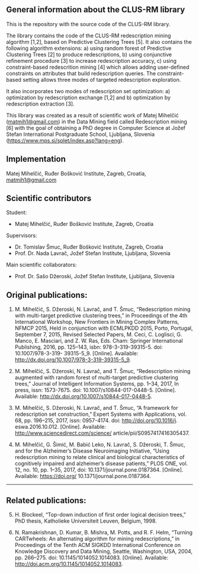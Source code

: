 General information about the CLUS-RM library
------------------------------------------------

This is the repository with the source code of the CLUS-RM library. 

The library contains the code of the CLUS-RM redescription mining algorithm [1,2], based on Predictive Clustering Trees [5]. It also contains the following algorithm extensions: a) using random forest of Predictive Clustering Trees [2] to produce redescriptions, b) using conjunctive refinement procedure [3] to increase redescription accuracy, c) using constraint-based redescrition mining [4] which allows adding user-defined constraints on attributes that build redescription queries. The constraint-based setting allows three modes of targeted redescription exploration.

It also incorporates two modes of redescription set optimization: a) optimization by redescription exchange [1,2] and b) optimization by redescription extraction [3]. 


This library was created as a result of scientific work of Matej Mihelčić (matmih1@gmail.com) in the Data Mining field called Redescription mining [6] with the goal of obtaining a PhD degree in Computer Science at Jožef Stefan International Postgraduate School, Ljubljana, Slovenia (https://www.mps.si/splet/index.asp?lang=eng).

Implementation
----------------

Matej Mihelčić, Ruđer Bošković Institute, Zagreb, Croatia, matmih1@gmail.com

Scientific contributors
------------------------------

Student: 

- Matej Mihelčić, Ruđer Bošković Institute, Zagreb, Croatia

Supervisors: 

- Dr. Tomislav Šmuc, Ruđer Bošković Institute, Zagreb, Croatia
- Prof. Dr. Nada Lavrač, Jožef Stefan Institute, Ljubljana, Slovenia

Main scientific collaborators: 

- Prof. Dr. Sašo Džeroski, Jožef Stefan Institute, Ljubljana, Slovenia

Original publications:
----------------------

1. M. Mihelčić, S. Džeroski, N. Lavrač, and T. Šmuc, “Redescription mining with multi-target
predictive clustering trees,” in Proceedings of the 4th International Workshop, New
Frontiers in Mining Complex Patterns, NFMCP 2015, Held in conjunction with ECMLPKDD
2015, Porto, Portugal, September 7, 2015, Revised Selected Papers, M. Ceci, C.
Loglisci, G. Manco, E. Masciari, and Z. W. Ras, Eds. Cham: Springer International
Publishing, 2016, pp. 125–143, isbn: 978-3-319-39315-5. doi: 10.1007/978-3-319-
39315-5_9. [Online]. Available: http://dx.doi.org/10.1007/978-3-319-39315-5_9.

2. M. Mihelčić, S. Džeroski, N. Lavrač, and T. Šmuc, “Redescription mining augmented with
random forest of multi-target predictive clustering trees,” Journal of Intelligent Information
Systems, pp. 1–34, 2017, In press, issn: 1573-7675. doi: 10.1007/s10844-017-0448-5. [Online]. Available: http://dx.doi.org/10.1007/s10844-017-0448-5.

3. M. Mihelčić, S. Džeroski, N. Lavrač, and T. Šmuc, “A framework for redescription set
construction,” Expert Systems with Applications, vol. 68, pp. 196–215, 2017, issn: 0957-4174. doi: http://doi.org/10.1016/j.
eswa.2016.10.012. [Online]. Available: http://www.sciencedirect.com/science/
article/pii/S0957417416305437.

4. M. Mihelčić, G. Šimić, M. Babić Leko, N. Lavrač, S. Džeroski, T. Šmuc, and for the
Alzheimer’s Disease Neuroimaging Initiative, “Using redescription mining to relate
clinical and biological characteristics of cognitively impaired and alzheimer’s disease
patients,” PLOS ONE, vol. 12, no. 10, pp. 1–35, 2017, doi: 10.1371/journal.pone.0187364. [Online]. Available: https://doi.org/
10.1371/journal.pone.0187364.
--------------------------------------------------------------------------------------

Related publications: 
---------------------

5. H. Blockeel, “Top-down induction of first order logical decision trees,” PhD thesis,
Katholieke Universiteit Leuven, Belgium, 1998.

6. N. Ramakrishnan, D. Kumar, B. Mishra, M. Potts, and R. F. Helm, “Turning
CARTwheels: An alternating algorithm for mining redescriptions,” in Proceedings
of the Tenth ACM SIGKDD International Conference on Knowledge Discovery and
Data Mining, Seattle, Washington, USA, 2004, pp. 266–275. doi: 10.1145/1014052.1014083. [Online]. Available: http://doi.acm.org/10.1145/1014052.1014083.








